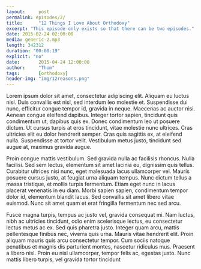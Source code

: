 ```yaml
---
layout:     post
permalink: episodes/2/
title:      "12 Things I Love About Orthodoxy"
excerpt: "This episode only exists so that there can be two episodes."
date: 2015-02-24 02:00:00
media: generic-2.mp3
length: 342312
duration: "00:00:19"
explicit: "no"
date:       2015-04-24 12:00:00
author:     "Thom"
tags:       [orthodoxy]
header-img: "img/12reasons.png"
---
```

Lorem ipsum dolor sit amet, consectetur adipiscing elit. Aliquam eu luctus nisl. Duis convallis est nisl, sed interdum leo molestie et. Suspendisse dui nunc, efficitur congue tempor id, gravida in neque. Maecenas ac auctor nisi.<!--more--> Aenean congue eleifend dapibus. Integer tortor sapien, tincidunt quis condimentum ut, dapibus quis ex. Donec condimentum leo ut posuere dictum. Ut cursus turpis at eros tincidunt, vitae molestie nunc ultrices. Cras ultricies elit eu dolor hendrerit semper. Cras quis sagittis ex, at eleifend nulla. Suspendisse at tortor velit. Vestibulum metus justo, tincidunt sed augue at, maximus gravida augue.

Proin congue mattis vestibulum. Sed gravida nulla ac facilisis rhoncus. Nulla facilisi. Sed sem lectus, elementum sit amet lacinia eu, dignissim quis tellus. Curabitur ultrices nisi nunc, eget malesuada lacus ullamcorper vel. Mauris posuere cursus justo, at feugiat urna aliquam tempus. Nunc dictum tellus a massa tristique, et mollis turpis fermentum. Etiam eget nunc in lacus placerat venenatis in eu diam. Morbi sapien sapien, condimentum tempor dolor id, elementum blandit lacus. Sed convallis sit amet libero vitae euismod. Nunc sit amet quam et erat fringilla fermentum nec sed arcu.

Fusce magna turpis, tempus ac justo vel, gravida consequat mi. Nam luctus, nibh ac ultricies tincidunt, odio enim scelerisque lectus, eu consectetur lectus metus ac ex. Sed quis pharetra justo. Integer quam arcu, mattis pellentesque finibus nec, viverra quis urna. Mauris vitae hendrerit elit. Proin aliquam mauris quis arcu consectetur tempor. Cum sociis natoque penatibus et magnis dis parturient montes, nascetur ridiculus mus. Praesent a libero nisl. Proin eu nisl ullamcorper, tempor felis ac, egestas justo. Nunc mattis libero turpis, vel gravida tortor tincidunt
